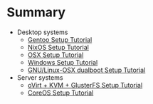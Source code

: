 # Summary

* Desktop systems
  * [Gentoo Setup Tutorial](./gentoo/README.md)
  * [NixOS Setup Tutorial](./nixos/README.md)
  * [OSX Setup Tutorial](./osx/README.md)
  * [Windows Setup Tutorial](./windows/README.md)
  * [GNU/Linux-OSX dualboot Setup Tutorial](./dualboot_gnulinux_osx/README.md)
* Server systems
  * [oVirt + KVM + GlusterFS Setup Tutorial](./ovirt_kvm_glusterfs/README.md)
  * [CoreOS Setup Tutorial](./coreos/README.md)
